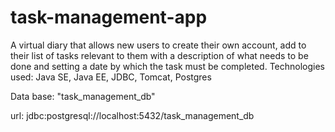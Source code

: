 # task-management-app
A virtual diary that allows new users to create their own account, add to their list of tasks relevant to them with a description of what needs to be done and setting a date by which the task must be completed. Technologies used: Java SE, Java EE, JDBC, Tomcat, Postgres  

Data base: "task_management_db"  

url: jdbc:postgresql://localhost:5432/task_management_db
